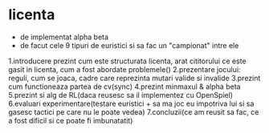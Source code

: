 # licenta
- de implementat alpha beta
- de facut cele 9 tipuri de euristici si sa fac un "campionat" intre ele


1.introducere prezint cum este structurata licenta, arat cititorului ce este gasit in licenta,
cum a fost abordate problemele()
2.prezentare jocului: reguli, cum se joaca, cadre care reprezinta mutari valide si invalide
3.prezint cum functioneaza partea de cv(sync)
4.prezint minmaxul & alpha beta
5.prezint si alg de RL(daca reusesc sa il implementez cu OpenSpiel)
6.evaluari experimentare(testare euristici + sa ma joc eu impotriva lui si sa gasesc 
tactici pe care nu le poate vedea)
7.concluzii(ce am reusit sa fac, ce a fost dificil si ce poate fi imbunatatit)
